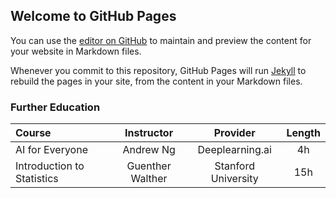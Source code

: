 ## Welcome to GitHub Pages

You can use the [editor on GitHub](https://github.com/Alex-Rogan/Alex-Rogan.github.io/edit/main/README.md) to maintain and preview the content for your website in Markdown files.

Whenever you commit to this repository, GitHub Pages will run [Jekyll](https://jekyllrb.com/) to rebuild the pages in your site, from the content in your Markdown files.

### Further Education
| Course                     | Instructor       | Provider            | Length |
| :------------------------- | :--------------: | :-----------------: | :----: |
| AI for Everyone            | Andrew Ng        | Deeplearning.ai     | 4h     |
| Introduction to Statistics | Guenther Walther | Stanford University | 15h    |

